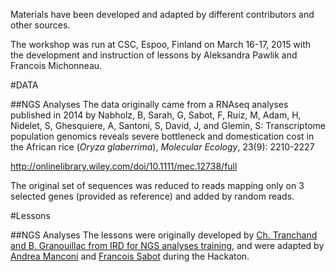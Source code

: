 Materials have been developed and adapted by different contributors  and other sources.

The workshop was run at CSC, Espoo, Finland on March 16-17, 2015 with the development and instruction of lessons by Aleksandra Pawlik and Francois Michonneau.

#DATA

##NGS Analyses
The data originally came from a RNAseq analyses published in 2014 by Nabholz, B, Sarah, G, Sabot, F, Ruiz, M, Adam, H, Nidelet, S, Ghesquiere, A, Santoni, S, David, J, and Glemin, S: Transcriptome population genomics reveals severe bottleneck and domestication cost in the African rice (*Oryza glaberrima*), *Molecular Ecology*, 23(9): 2210-2227

http://onlinelibrary.wiley.com/doi/10.1111/mec.12738/full

The original set of sequences was reduced to reads mapping only on 3 selected genes (provided as reference) and added by random reads.

#Lessons

##NGS Analyses
The lessons were originally developed by [Ch. Tranchand and B. Granouillac from IRD for NGS analyses training][irdLink], and were adapted by [Andrea Manconi][andreaEmail] and [Francois Sabot][francoisEmail] during the Hackaton.




[irdLink]:  http://bioinfo.mpl.ird.fr/index.php/trainings/trainings-montpellier-2013]
[andreaEmail]: mailto:andrea.manconi@itb.cnr.it
[francoisEmail]: mailto:francois.sabot@ird.fr

